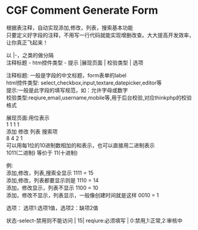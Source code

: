 
# CGF Comment Generate Form

根据表注释，自动实现添加,修改，列表，搜索基本功能    
只要定义好字段的注释，不用写一行代码就能实现增删改查。大大提高开发效率，让你真正飞起来！  




以 |-，之类的做分隔  
注释标题 - htm控件类型 - 提示 |展现页面 | 校验类型 |  选项  

注释标题: 一般是字段的中文标题，form表单的label  
html控件类型: select,checkbox,input,textare,datepicker,editor等  
提示:一般是此字段的填写规范，如：允许字母或数字  
校验类型:reqiure,email,username,mobile等,用于后台校验,对应thinkphp的校验格式  

展现页面:用位表示   
1       1          1       1  
添加  修改    列表   搜索项  
8       4           2      1  
可以用每1位的10进制数相加的和表示，也可以直接用二进制表示  
1011(二进制)  等价于 11(十进制)  

例:  
添加,修改，列表,搜索全显示 1111 = 15  
添加,修改，列表都要显示则是  1110 = 14  
添加，修改显示，列表不显示    1100 = 10  
添加，修改不显示，列表显示，一般像创建时间就是这样  0010 = 1  


选项： 选项1:选项1值，选项2：缺项2值  
   

状态-select-禁用则不能访问 | 15| reqiure:必须填写  | 0:禁用,1:正常,2:审核中  




 